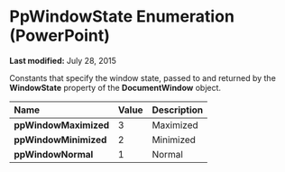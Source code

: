 
# PpWindowState Enumeration (PowerPoint)

 **Last modified:** July 28, 2015

Constants that specify the window state, passed to and returned by the  **WindowState** property of the **DocumentWindow** object.


|**Name**|**Value**|**Description**|
|:-----|:-----|:-----|
| **ppWindowMaximized**|3|Maximized|
| **ppWindowMinimized**|2|Minimized|
| **ppWindowNormal**|1|Normal|
